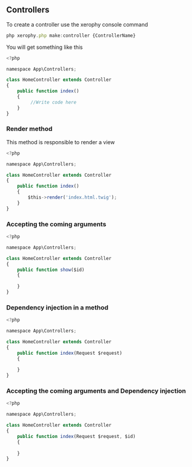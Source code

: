 ## Controllers

To create a controller use the xerophy console command

```javascript
php xerophy.php make:controller {ControllerName}
```

You will get something like this

```javascript
<?php

namespace App\Controllers;

class HomeController extends Controller
{
    public function index()
    {
         //Write code here
    }
}

```


### Render method
This method is responsible to render a view
```javascript
<?php

namespace App\Controllers;

class HomeController extends Controller
{
    public function index()
    {
        $this->render('index.html.twig');
    }
}
```



### Accepting the coming arguments

```javascript
<?php

namespace App\Controllers;

class HomeController extends Controller
{
    public function show($id)
    {
        
    }
}
```


### Dependency injection in a method

```javascript
<?php

namespace App\Controllers;

class HomeController extends Controller
{
    public function index(Request $request)
    {
        
    }
}
```


### Accepting the coming arguments and Dependency injection

```javascript
<?php

namespace App\Controllers;

class HomeController extends Controller
{
    public function index(Request $request, $id)
    {
        
    }
}
```